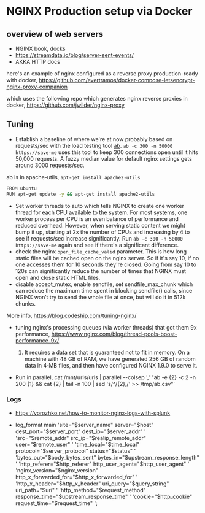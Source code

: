 # NGINX Production setup via Docker

## overview of web servers

- NGINX book, docks
- https://streamdata.io/blog/server-sent-events/
- AKKA HTTP docs



here's an example of nginx configured as a reverse proxy production-ready with docker, https://github.com/evertramos/docker-compose-letsencrypt-nginx-proxy-companion

which uses the following repo which generates nginx reverse proxies in docker, https://github.com/jwilder/nginx-proxy 

## Tuning

- Establish a baseline of where we're at now probably based on requests/sec with the load testing tool [ab](https://httpd.apache.org/docs/2.4/programs/ab.html).  `ab -c 300 -n 50000 https://save-me` uses this tool to keep 300 connections open until it hits 50,000 requests. A fuzzy median value for default nginx settings gets around 3000 requests/sec.

ab is in apache-utils, `apt-get install apache2-utils`
```bash
FROM ubuntu
RUN apt-get update -y && apt-get install apache2-utils
```

- Set worker threads to auto which tells NGINX to create one worker thread for each CPU available to the system. For most systems, one worker process per CPU is an even balance of performance and reduced overhead. However, when serving static content we might bump it up, starting at 2x the number of CPUs and increasing by 4 to see if requests/sec increase significantly. Run `ab -c 300 -n 50000 https://save-me` again and see if there's a significant difference.
- check the nginx `open_file_cache_valid` parameter. This is how long static files will be cached open on the nginx server. So if it's say 10, if no one accesses them for 10 seconds they're closed. Going from say 10 to 120s can significantly reduce the number of times that NGINX must open and close static HTML files.
- disable accept_mutex, enable sendfile, set sendfile_max_chunk which can reduce the maximum time spent in blocking sendfile() calls, since NGINX won’t try to send the whole file at once, but will do it in 512k chunks.

More info, https://blog.codeship.com/tuning-nginx/

- tuning nginx's processing queues (via worker threads) that got them 9x performance, https://www.nginx.com/blog/thread-pools-boost-performance-9x/

  1. It requires a data set that is guaranteed not to fit in memory. On a machine with 48 GB of RAM, we have generated 256 GB of random data in 4‑MB files, and then have configured NGINX 1.9.0 to serve it.

- Run in parallel, cat /mnt/urls/urls | parallel --colsep ',' "ab -e {2} -c 2 -n 200 {1} && cat {2} | tail -n 100 | sed 's/^/{2},/' >> /tmp/ab.csv"`

### Logs

- https://vorozhko.net/how-to-monitor-nginx-logs-with-splunk

- log_format main 'site="$server_name" server="$host" dest_port="$server_port" dest_ip="$server_addr" '
                   'src="$remote_addr" src_ip="$realip_remote_addr" user="$remote_user" '
                   'time_local="$time_local" protocol="$server_protocol" status="$status" '
                   'bytes_out="$body_bytes_sent" bytes_in="$upstream_response_length" '
                   'http_referer="$http_referer" http_user_agent="$http_user_agent" '
                   'nginx_version="$nginx_version" http_x_forwarded_for="$http_x_forwarded_for" '
                   'http_x_header="$http_x_header" uri_query="$query_string" uri_path="$uri" '
                   'http_method="$request_method" response_time="$upstream_response_time" '
                   'cookie="$http_cookie" request_time="$request_time" '; 